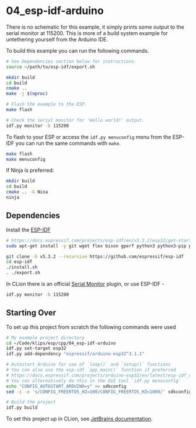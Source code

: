# 04_esp-idf-arduino

There is no schematic for this example, it simply prints some output to the serial monitor at 115200.
This is more of a build system example for untethering yourself from the Arduino IDE.

To build this example you can run the following commands.

```bash
# See Dependencies section below for instructions.
source ~/path/to/esp-idf/export.sh

mkdir build
cd build
cmake ..
make -j $(nproc)

# Flash the example to the ESP.
make flash

# Check the serial monitor for 'Hello world!' output.
idf.py monitor -b 115200
```

To flash to your ESP or access the `idf.py menuconfig` menu from the ESP-IDF you can run the same commands with `make`.

```bash
make flash
make menuconfig
```

If Ninja is preferred:

```bash
mkdir build
cd build
cmake .. -G Nina
ninja
```

## Dependencies

Install the [ESP-IDF](https://github.com/espressif/esp-idf?tab=readme-ov-file#setup-build-environment)

```bash
# https://docs.espressif.com/projects/esp-idf/en/v5.3.2/esp32/get-started/linux-macos-setup.html#for-linux-users
sudo apt-get install -y git wget flex bison gperf python3 python3-pip python3-venv cmake ninja-build ccache libffi-dev libssl-dev dfu-util libusb-1.0-0

git clone -b v5.3.2 --recursive https://github.com/espressif/esp-idf
cd esp-idf
./install.sh
. ./export.sh
```

In CLion there is an official [Serial Monitor](https://plugins.jetbrains.com/plugin/8031-serial-port-monitor) plugin, or use ESP-IDF -

```bash
idf.py monitor -b 115200
```

## Starting Over

To set up this project from scratch the following commands were used

```bash
# My example project directory
cd ~/Code/klips/esp/cpp/04_esp-idf-arduino
idf.py set-target esp32
idf.py add-dependency "espressif/arduino-esp32^3.1.1"

# Autostart Arduino for use of `loop()` and `setup()` functions
# You can also use the esp-idf `app_main()` function if preferred
# https://docs.espressif.com/projects/arduino-esp32/en/latest/esp-idf_component.html#configuration
# You can alternatively do this in the GUI tool `idf.py menuconfig`
echo "CONFIG_AUTOSTART_ARDUINO=y" >> sdkconfig
sed -i -e 's/CONFIG_FREERTOS_HZ=100/CONFIG_FREERTOS_HZ=1000/' sdkconfig

# Build the project
idf.py build
```

To set this project up in CLion, see [JetBrains documentation](https://www.jetbrains.com/help/clion/esp-idf.html#env-vars).
